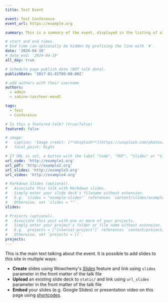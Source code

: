 ```yaml
---
title: Test Event

event: Test Conference
event_url: https://example.org

summary: This is a summary of the event, displayed in the listing of all events.

# start and end times.
# End time can optionally be hidden by prefixing the line with `#`.
date: '2024-04-19'
# date_end: '2024-04-19'
all_day: true

# Schedule page publish date (NOT talk date).
publishDate: '2017-01-01T00:00:00Z'

# add authors with their username
authors:
  - admin
  - sabine-taschner-mandl

tags:
  - Test
  - Conference

# Is this a featured talk? (true/false)
featured: false

# image:
#   caption: 'Image credit: [**Unsplash**](https://unsplash.com/photos/bzdhc5b3Bxs)'
#   focal_point: Right

# If URL is set, a button with the label "Code", "PDF", "Slides" or "Video" is displayed referring to the corresponding link
url_code: 'http://example1.org'
url_pdf: 'http://example2.org'
url_slides: 'http://example3.org'
url_video: 'http://example4.org'

# Markdown Slides (optional).
#   Associate this talk with Markdown slides.
#   Simply enter your slide deck's filename without extension.
#   E.g. `slides = "example-slides"` references `content/slides/example-slides.md`.
#   Otherwise, set `slides = ""`.
slides:

# Projects (optional).
#   Associate this post with one or more of your projects.
#   Simply enter your project's folder or file name without extension.
#   E.g. `projects = ["internal-project"]` references `content/project/deep-learning/index.md`.
#   Otherwise, set `projects = []`.
projects:
---
```


This is the main text talking about the event. It is possible to add slides to this site in multiple ways:

- **Create** slides using Wowchemy's [_Slides_](https://docs.hugoblox.com/managing-content/#create-slides) feature and link using `slides` parameter in the front matter of the talk file
- **Upload** an existing slide deck to `static/` and link using `url_slides` parameter in the front matter of the talk file
- **Embed** your slides (e.g. Google Slides) or presentation video on this page using [shortcodes](https://docs.hugoblox.com/writing-markdown-latex/).
